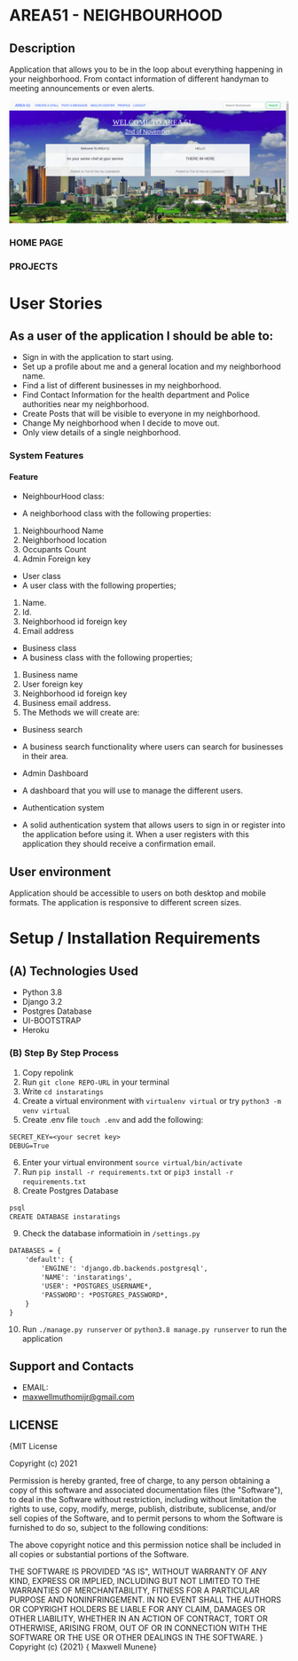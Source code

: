 # AREA51 - NEIGHBOURHOOD

## Description
 Application that allows you to be in the loop about everything happening in your neighborhood. From contact information of different handyman to meeting announcements or even alerts.


![HOME PAGE](screenshots/home.png)

### HOME PAGE

### PROJECTS 

# User Stories


## As a user of the application I should be able to:

* Sign in with the application to start using.
* Set up a profile about me and a general location and my neighborhood name.
* Find a list of different businesses in my neighborhood.
* Find Contact Information for the health department and Police authorities near my neighborhood.
* Create Posts that will be visible to everyone in my neighborhood.
* Change My neighborhood when I decide to move out.
* Only view details of a single neighborhood.

### System Features
#### Feature 
* NeighbourHood class:

* A neighborhood class with the following properties:

1. Neighbourhood Name
2. Neighborhood location
3. Occupants Count
4. Admin Foreign key


* User class
* A user class with the following properties;

1. Name.
2. Id.
3. Neighborhood id foreign key
4. Email address

* Business class
* A business class with the following properties;

1. Business name
2. User foreign key
3. Neighborhood id foreign key
4. Business email address.
5. The Methods we will create are:


* Business search
* A business search functionality where users can search for businesses in their area.

* Admin Dashboard
* A dashboard that you will use to manage the different users.

* Authentication system
* A solid authentication system that allows users to sign in or register into the application before using it. When a user registers with this application they should receive a confirmation email.

## User environment

Application should be accessible to users on both desktop and mobile formats. The application is responsive to different screen sizes.

# Setup / Installation Requirements

## (A) Technologies Used
- Python 3.8
- Django 3.2
- Postgres Database
- UI-BOOTSTRAP
- Heroku

### (B) Step By Step Process

1. Copy repolink
2. Run `git clone REPO-URL` in your terminal
3. Write `cd instaratings`
4. Create a virtual environment with `virtualenv virtual` or try `python3 -m venv virtual`
5. Create .env file `touch .env` and add the following:
```
SECRET_KEY=<your secret key>
DEBUG=True
```
6. Enter your virtual environment `source virtual/bin/activate`
7. Run `pip install -r requirements.txt` or `pip3 install -r requirements.txt`
8. Create Postgres Database

```
psql
CREATE DATABASE instaratings
```
9. Check the database informatioin in `/settings.py`
```
DATABASES = {
    'default': {
        'ENGINE': 'django.db.backends.postgresql',
        'NAME': 'instaratings',
        'USER': *POSTGRES_USERNAME*,
        'PASSWORD': *POSTGRES_PASSWORD*,
    }
}
```
10. Run `./manage.py runserver` or `python3.8 manage.py runserver` to run the application

## Support and Contacts
* EMAIL:
 * maxwellmuthomijr@gmail.com

## LICENSE

{MIT License

Copyright (c) 2021

Permission is hereby granted, free of charge, to any person obtaining a copy of this software and associated documentation files (the "Software"), to deal in the Software without restriction, including without limitation the rights to use, copy, modify, merge, publish, distribute, sublicense, and/or sell copies of the Software, and to permit persons to whom the Software is furnished to do so, subject to the following conditions:

The above copyright notice and this permission notice shall be included in all copies or substantial portions of the Software.

THE SOFTWARE IS PROVIDED "AS IS", WITHOUT WARRANTY OF ANY KIND, EXPRESS OR IMPLIED, INCLUDING BUT NOT LIMITED TO THE WARRANTIES OF MERCHANTABILITY, FITNESS FOR A PARTICULAR PURPOSE AND NONINFRINGEMENT. IN NO EVENT SHALL THE AUTHORS OR COPYRIGHT HOLDERS BE LIABLE FOR ANY CLAIM, DAMAGES OR OTHER LIABILITY, WHETHER IN AN ACTION OF CONTRACT, TORT OR OTHERWISE, ARISING FROM, OUT OF OR IN CONNECTION WITH THE SOFTWARE OR THE USE OR OTHER DEALINGS IN THE SOFTWARE. } Copyright (c) {2021} 
{ Maxwell Munene}
